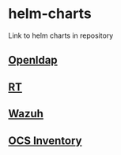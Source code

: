 # helm-charts
Link to helm charts in repository

## [Openldap](https://github.com/danilonicioka/openldap-lam)

## [RT](https://github.com/danilonicioka/rt)

## [Wazuh](https://github.com/danilonicioka/wazuh)

## [OCS Inventory](https://github.com/danilonicioka/ocs)
